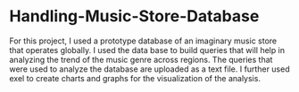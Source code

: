 # Handling-Music-Store-Database
For this project, I used a prototype database of an imaginary music store that operates globally.
I used the data base to build queries that will help in analyzing the trend of the music genre across regions.
The queries that were used to analyze the database are uploaded as a text file.
I further used exel to create charts and graphs for the visualization of the analysis.
